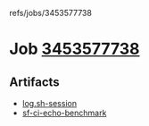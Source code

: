 refs/jobs/3453577738

# Job [3453577738](https://github.com/rokmoln/support-firecloud/runs/3453577738?check_suite_focus=true)

## Artifacts

* [log.sh-session](log.sh-session)
* [sf-ci-echo-benchmark](sf-ci-echo-benchmark)

